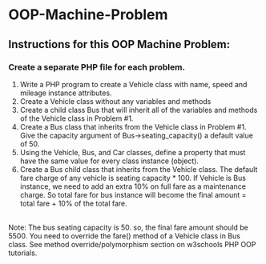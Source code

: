 # OOP-Machine-Problem

<h2> Instructions for this OOP Machine Problem: </h2>

<h3> Create a separate PHP file for each problem. </h3> 
  
1. Write a PHP program to create a Vehicle class with name, speed and mileage 
instance attributes. 
2. Create a Vehicle class without any variables and methods 
3. Create a child class Bus that will inherit all of the variables and methods of the 
Vehicle class in Problem #1. 
4. Create a Bus class that inherits from the Vehicle class in Problem #1. Give the 
capacity argument of Bus->seating_capacity() a default value of 50. 
5. Using the Vehicle, Bus, and Car classes, define a property that must have the 
same value for every class instance (object). 
6. Create a Bus child class that inherits from the Vehicle class. The default fare 
charge of any vehicle is seating capacity * 100. If Vehicle is Bus instance, we 
need to add an extra 10% on full fare as a maintenance charge. So total fare for 
bus instance will become the final amount = total fare + 10% of the total fare. 

<br> Note: The bus seating capacity is 50. so, the final fare amount should be 5500. 
You need to override the fare() method of a Vehicle class in Bus class. 
See method override/polymorphism section on w3schools PHP OOP tutorials.
